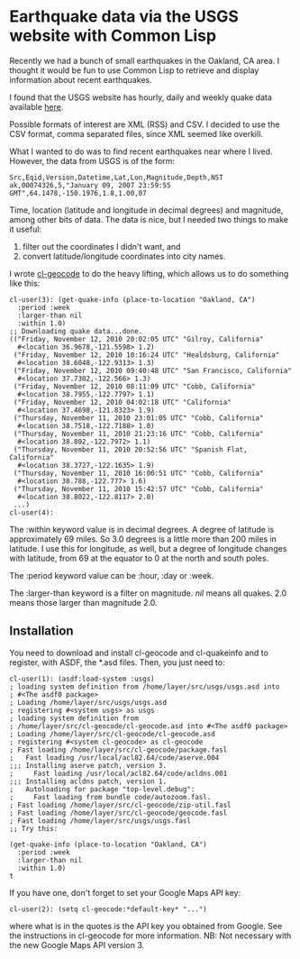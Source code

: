 # Earthquake data via the USGS website with Common Lisp

Recently we had a bunch of small earthquakes in the Oakland, CA area.
I thought it would be fun to use Common Lisp to retrieve and
display information about recent earthquakes.

I found that the USGS website has hourly, daily and weekly quake data
available
[here](http://earthquake.usgs.gov/earthquakes/catalogs/).

Possible formats of interest are XML (RSS) and CSV.  I decided to
use the CSV format, comma separated files, since XML seemed like
overkill.

What I wanted to do was to find recent earthquakes near where I lived.
However, the data from USGS is of the form:

    Src,Eqid,Version,Datetime,Lat,Lon,Magnitude,Depth,NST
    ak,00074326,5,"January 09, 2007 23:59:55 GMT",64.1478,-150.1976,1.8,1.00,07

Time, location (latitude and longitude in decimal degrees) and
magnitude, among other bits of data.  The data is nice, but I needed
two things to make it useful:

  1. filter out the coordinates I didn't want, and
  2. convert latitude/longitude coordinates into city names.

I wrote [cl-geocode](https://github.com/e40/cl-geocode) to do the
heavy lifting, which allows us to do something like this:

    cl-user(3): (get-quake-info (place-to-location "Oakland, CA")
      :period :week
      :larger-than nil
      :within 1.0)
    ;; Downloading quake data...done.
    (("Friday, November 12, 2010 20:02:05 UTC" "Gilroy, California"
      #<location 36.9678,-121.5598> 1.2)
     ("Friday, November 12, 2010 10:16:24 UTC" "Healdsburg, California"
      #<location 38.6048,-122.9313> 1.3)
     ("Friday, November 12, 2010 09:40:48 UTC" "San Francisco, California"
      #<location 37.7302,-122.566> 1.3)
     ("Friday, November 12, 2010 08:11:09 UTC" "Cobb, California"
      #<location 38.7955,-122.7797> 1.1)
     ("Friday, November 12, 2010 04:02:18 UTC" "California"
      #<location 37.4698,-121.8323> 1.9)
     ("Thursday, November 11, 2010 23:01:05 UTC" "Cobb, California"
      #<location 38.7518,-122.7188> 1.0)
     ("Thursday, November 11, 2010 21:23:16 UTC" "Cobb, California"
      #<location 38.802,-122.7972> 1.1)
     ("Thursday, November 11, 2010 20:52:56 UTC" "Spanish Flat, California"
      #<location 38.3727,-122.1635> 1.9)
     ("Thursday, November 11, 2010 16:00:51 UTC" "Cobb, California"
      #<location 38.788,-122.777> 1.6)
     ("Thursday, November 11, 2010 15:42:57 UTC" "Cobb, California"
      #<location 38.8022,-122.8117> 2.0)
     ...)
    cl-user(4): 

The :within keyword value is in decimal degrees.  A degree of latitude
is approximately 69 miles.  So 3.0 degrees is a little more than 200
miles in latitude.  I use this for longitude, as well, but a degree of
longitude changes with latitude, from 69 at the equator to 0 at the
north and south poles.

The :period keyword value can be :hour, :day or :week.

The :larger-than keyword is a filter on magnitude.  *nil* means all
quakes.  2.0 means those larger than magnitude 2.0.

## Installation

You need to download and install cl-geocode and cl-quakeinfo and to
register, with ASDF, the *.asd files.  Then, you just need to:

    cl-user(1): (asdf:load-system :usgs)
    ; loading system definition from /home/layer/src/usgs/usgs.asd into
    ; #<The asdf0 package>
    ; Loading /home/layer/src/usgs/usgs.asd
    ; registering #<system usgs> as usgs
    ; loading system definition from
    ; /home/layer/src/cl-geocode/cl-geocode.asd into #<The asdf0 package>
    ; Loading /home/layer/src/cl-geocode/cl-geocode.asd
    ; registering #<system cl-geocode> as cl-geocode
    ; Fast loading /home/layer/src/cl-geocode/package.fasl
    ;   Fast loading /usr/local/acl82.64/code/aserve.004
    ;;; Installing aserve patch, version 3.
    ;     Fast loading /usr/local/acl82.64/code/acldns.001
    ;;; Installing acldns patch, version 1.
    ;   Autoloading for package "top-level.debug":
    ;     Fast loading from bundle code/autozoom.fasl.
    ; Fast loading /home/layer/src/cl-geocode/zip-util.fasl
    ; Fast loading /home/layer/src/cl-geocode/geocode.fasl
    ; Fast loading /home/layer/src/usgs/usgs.fasl
    ;; Try this:

    (get-quake-info (place-to-location "Oakland, CA")
      :period :week
      :larger-than nil
      :within 1.0)
    t

If you have one, don't forget to set your Google Maps API key:

    cl-user(2): (setq cl-geocode:*default-key* "...")

where what is in the quotes is the API key you obtained from Google.
See the instructions in cl-geocode for more information.
NB: Not necessary with the new Google Maps API version 3.
